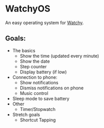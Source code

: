 # WatchyOS

An easy operating system for [Watchy](https://github.com/sqfmi/Watchy).

## Goals:
- The basics
	- Show the time (updated every minute)
	- Show the date
	- Step counter
	- Display battery (if low)
- Connection to phone:
	- Show notifications
	- Dismiss notifications on phone
	- Music control
- Sleep mode to save battery
- Other
	- Timer/Stopwatch
- Stretch goals
	- Shortcut Tapping

